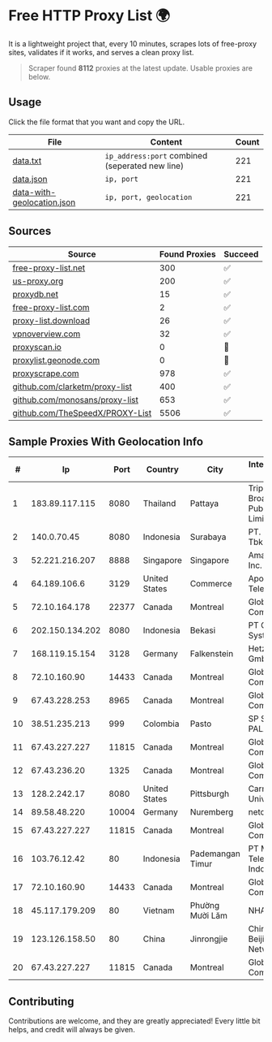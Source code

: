 
# Free HTTP Proxy List 🌍

It is a lightweight project that, every 10 minutes, scrapes lots of free-proxy sites, validates if it works, and serves a clean proxy list.


> Scraper found **8112** proxies at the latest update. Usable proxies are below.

## Usage

Click the file format that you want and copy the URL.


|File|Content|Count|
|----|-------|-----|
|[data.txt](https://raw.githubusercontent.com/themiralay/Proxy-List-World/master/data.txt)|`ip_address:port` combined (seperated new line)|221|
|[data.json](https://raw.githubusercontent.com/themiralay/Proxy-List-World/master/data.json)|`ip, port`|221|
|[data-with-geolocation.json](https://raw.githubusercontent.com/themiralay/Proxy-List-World/master/data-with-geolocation.json)|`ip, port, geolocation`|221|

## Sources

|Source|Found Proxies|Succeed|
|------|-------------|-------|
|[free-proxy-list.net](https://free-proxy-list.net)|300|✅|
|[us-proxy.org](https://www.us-proxy.org)|200|✅|
|[proxydb.net](http://proxydb.net)|15|✅|
|[free-proxy-list.com](https://free-proxy-list.com/?page=&port=&type%5B%5D=http&type%5B%5D=https&up_time=0&search=Search)|2|✅|
|[proxy-list.download](https://www.proxy-list.download/HTTP)|26|✅|
|[vpnoverview.com](https://vpnoverview.com/privacy/anonymous-browsing/free-proxy-servers)|32|✅|
|[proxyscan.io](https://www.proxyscan.io)|0|🚫|
|[proxylist.geonode.com](https://proxylist.geonode.com/api/proxy-list?limit=300&page=1&sort_by=lastChecked&sort_type=desc&protocols=http,https)|0|🚫|
|[proxyscrape.com](https://api.proxyscrape.com/v2/?request=displayproxies&protocol=http&timeout=10000&country=all&ssl=all&anonymity=all)|978|✅|
|[github.com/clarketm/proxy-list](https://raw.githubusercontent.com/clarketm/proxy-list/master/proxy-list-raw.txt)|400|✅|
|[github.com/monosans/proxy-list](https://raw.githubusercontent.com/monosans/proxy-list/main/proxies/http.txt)|653|✅|
|[github.com/TheSpeedX/PROXY-List](https://raw.githubusercontent.com/TheSpeedX/PROXY-List/master/http.txt)|5506|✅|


## Sample Proxies With Geolocation Info

|#|Ip|Port|Country|City|Internet Service Provider|
|-|--|----|-------|----|-------------------------|
|1|183.89.117.115|8080|Thailand|Pattaya|Triple T Broadband Public Company Limited|
|2|140.0.70.45|8080|Indonesia|Surabaya|PT. First Media, Tbk|
|3|52.221.216.207|8888|Singapore|Singapore|Amazon.com, Inc.|
|4|64.189.106.6|3129|United States|Commerce|Apogee Telecom Inc.|
|5|72.10.164.178|22377|Canada|Montreal|GloboTech Communications|
|6|202.150.134.202|8080|Indonesia|Bekasi|PT Comtronics Systems|
|7|168.119.15.154|3128|Germany|Falkenstein|Hetzner Online GmbH|
|8|72.10.160.90|14433|Canada|Montreal|GloboTech Communications|
|9|67.43.228.253|8965|Canada|Montreal|GloboTech Communications|
|10|38.51.235.213|999|Colombia|Pasto|SP SISTEMAS PALACIOS LTDA|
|11|67.43.227.227|11815|Canada|Montreal|GloboTech Communications|
|12|67.43.236.20|1325|Canada|Montreal|GloboTech Communications|
|13|128.2.242.17|8080|United States|Pittsburgh|Carnegie Mellon University|
|14|89.58.48.220|10004|Germany|Nuremberg|netcup GmbH|
|15|67.43.227.227|11815|Canada|Montreal|GloboTech Communications|
|16|103.76.12.42|80|Indonesia|Pademangan Timur|PT Mora Telematika Indonesia|
|17|72.10.160.90|14433|Canada|Montreal|GloboTech Communications|
|18|45.117.179.209|80|Vietnam|Phường Mười Lăm|NHANHOA|
|19|123.126.158.50|80|China|Jinrongjie|China Unicom Beijing Province Network|
|20|67.43.227.227|11815|Canada|Montreal|GloboTech Communications|



## Contributing

Contributions are welcome, and they are greatly appreciated! Every
little bit helps, and credit will always be given.

